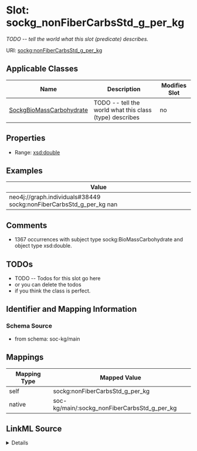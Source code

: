 

# Slot: sockg_nonFiberCarbsStd_g_per_kg


_TODO -- tell the world what this slot (predicate) describes._





URI: [sockg:nonFiberCarbsStd_g_per_kg](http://www.semanticweb.org/sockg/ontologies/2024/0/soil-carbon-ontology/nonFiberCarbsStd_g_per_kg)



<!-- no inheritance hierarchy -->





## Applicable Classes

| Name | Description | Modifies Slot |
| --- | --- | --- |
| [SockgBioMassCarbohydrate](../classes/SockgBioMassCarbohydrate.md) | TODO -- tell the world what this class (type) describes |  no  |







## Properties

* Range: [xsd:double](http://www.w3.org/2001/XMLSchema#double)






## Examples

| Value |
| --- |
| neo4j://graph.individuals#38449 sockg:nonFiberCarbsStd_g_per_kg nan |

## Comments

* 1367 occurrences with subject type sockg:BioMassCarbohydrate and object type xsd:double.

## TODOs

* TODO -- Todos for this slot go here
* or you can delete the todos
* if you think the class is perfect.

## Identifier and Mapping Information







### Schema Source


* from schema: soc-kg/main




## Mappings

| Mapping Type | Mapped Value |
| ---  | ---  |
| self | sockg:nonFiberCarbsStd_g_per_kg |
| native | soc-kg/main/:sockg_nonFiberCarbsStd_g_per_kg |




## LinkML Source

<details>
```yaml
name: sockg_nonFiberCarbsStd_g_per_kg
description: TODO -- tell the world what this slot (predicate) describes.
todos:
- TODO -- Todos for this slot go here
- or you can delete the todos
- if you think the class is perfect.
comments:
- 1367 occurrences with subject type sockg:BioMassCarbohydrate and object type xsd:double.
examples:
- value: neo4j://graph.individuals#38449 sockg:nonFiberCarbsStd_g_per_kg nan
from_schema: soc-kg/main
rank: 1000
slot_uri: sockg:nonFiberCarbsStd_g_per_kg
alias: sockg_nonFiberCarbsStd_g_per_kg
domain_of:
- sockg_BioMassCarbohydrate
range: double

```
</details>